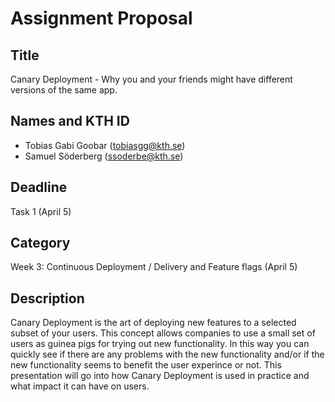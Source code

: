 # Assignment Proposal

## Title

Canary Deployment - Why you and your friends might have different versions of the same app.

## Names and KTH ID

- Tobias Gabi Goobar (tobiasgg@kth.se)
- Samuel Söderberg (ssoderbe@kth.se)

## Deadline

Task 1 (April 5)

## Category

Week 3: Continuous Deployment / Delivery and Feature flags (April 5)

## Description

Canary Deployment is the art of deploying new features to a selected subset of your users. This concept allows companies to use a small set of users as guinea pigs for trying out new functionality. In this way you can quickly see if there are any problems with the new functionality and/or if the new functionality seems to benefit the user experince or not. This presentation will go into how Canary Deployment is used in practice and what impact it can have on users. 